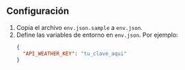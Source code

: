 ## Configuración

1. Copia el archivo `env.json.sample` a `env.json`.
2. Define las variables de entorno en `env.json`. Por ejemplo:
   ```json
   {
     "API_WEATHER_KEY": "tu_clave_aqui"
   }
   ```